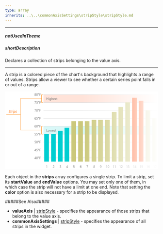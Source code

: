 ```yaml
---
type: array
inherits: ..\..\commonAxisSettings\stripStyle\stripStyle.md
---
```

---
##### notUsedInTheme

##### shortDescription
Declares a collection of strips belonging to the value axis.

---
A strip is a colored piece of the chart's background that highlights a range of values. Strips allow a viewer to see whether a certain series point falls in or out of a range.

![DevExtreme HTML5 Charts Strips](/images/ChartJS/visual_elements/strips.png)

Each object in the **strips** array configures a single strip. To limit a strip, set its **startValue** and **endValue** options. You may set only one of them, in which case the strip will not have a limit at one end. Note that setting the **color** option is also necessary for a strip to be displayed.

#####See Also#####
- **valueAxis** | [stripStyle](/api-reference/20%20Data%20Visualization%20Widgets/10%20dxChart/1%20Configuration/commonAxisSettings/stripStyle '/Documentation/ApiReference/Data_Visualization_Widgets/dxChart/Configuration/valueAxis/stripStyle/') - specifies the appearance of those strips that belong to the value axis.
- **commonAxisSettings** | [stripStyle](/api-reference/20%20Data%20Visualization%20Widgets/10%20dxChart/1%20Configuration/commonAxisSettings/stripStyle '/Documentation/ApiReference/Data_Visualization_Widgets/dxChart/Configuration/valueAxis/stripStyle/') - specifies the appearance of all strips in the widget.